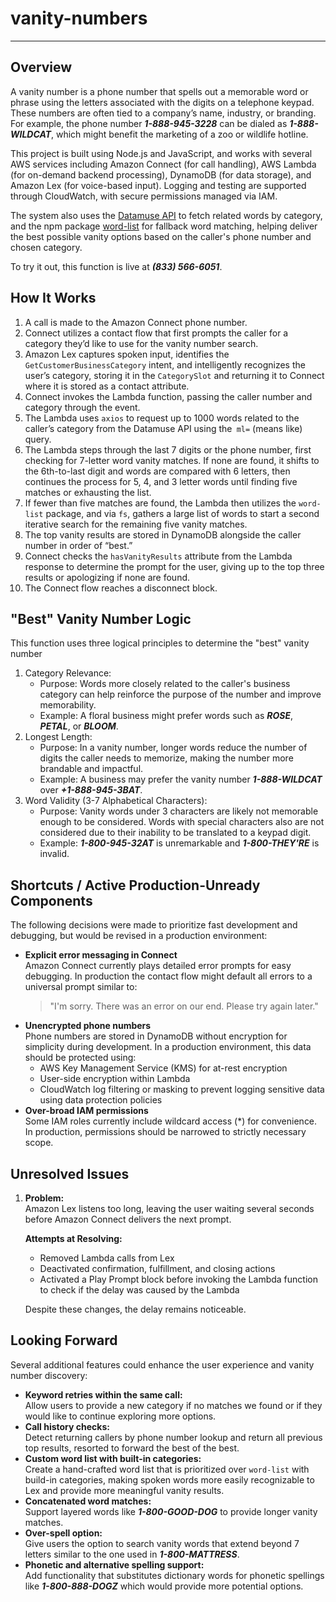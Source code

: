 # vanity-numbers
---
## Overview
A vanity number is a phone number that spells out a memorable word or phrase using the letters associated with the digits on a telephone keypad. These numbers are often tied to a company’s name, industry, or branding. For example, the phone number ***1-888-945-3228*** can be dialed as ***1-888-WILDCAT***, which might benefit the marketing of a zoo or wildlife hotline.

This project is built using Node.js and JavaScript, and works with several AWS services including Amazon Connect (for call handling), AWS Lambda (for on-demand backend processing), DynamoDB (for data storage), and Amazon Lex (for voice-based input). Logging and testing are supported through CloudWatch, with secure permissions managed via IAM.

The system also uses the [Datamuse API](https://www.datamuse.com/api/) to fetch related words by category, and the npm package [word-list](https://www.npmjs.com/package/word-list) for fallback word matching, helping deliver the best possible vanity options based on the caller's phone number and chosen category.

To try it out, this function is live at ***(833) 566-6051***.

## How It Works
1. A call is made to the Amazon Connect phone number.
2. Connect utilizes a contact flow that first prompts the caller for a category they’d like to use for the vanity number search.
3. Amazon Lex captures spoken input, identifies the `GetCustomerBusinessCategory` intent, and intelligently recognizes the user’s category, storing it in the `CategorySlot` and returning it to Connect where it is stored as a contact attribute.
4. Connect invokes the Lambda function, passing the caller number and category through the event.
5. The Lambda uses `axios` to request up to 1000 words related to the caller’s category from the Datamuse API using the` ml=` (means like) query.
6. The Lambda steps through the last 7 digits or the phone number, first checking for 7-letter word vanity matches. If none are found, it shifts to the 6th-to-last digit and words are compared with 6 letters, then continues the process for 5, 4, and 3 letter words until finding five matches or exhausting the list.
7. If fewer than five matches are found, the Lambda then utilizes the `word-list` package, and via `fs`, gathers a large list of words to start a second iterative search for the remaining five vanity matches.
8. The top vanity results are stored in DynamoDB alongside the caller number in order of “best.”
9. Connect checks the `hasVanityResults` attribute from the Lambda response to determine the prompt for the user, giving up to the top three results or apologizing if none are found.
10. The Connect flow reaches a disconnect block.

## "Best" Vanity Number Logic
This function uses three logical principles to determine the "best" vanity number
1. Category Relevance:
   * Purpose: Words more closely related to the caller's business category can help reinforce the purpose of the number and improve memorability.
   * Example: A floral business might prefer words such as ***ROSE***, ***PETAL***, or ***BLOOM***.
2. Longest Length:
   * Purpose: In a vanity number, longer words reduce the number of digits the caller needs to memorize, making the number more brandable and impactful.
   * Example: A business may prefer the vanity number ***1-888-WILDCAT*** over ***+1-888-945-3BAT***.
3. Word Validity (3-7 Alphabetical Characters):
   * Purpose: Vanity words under 3 characters are likely not memorable enough to be considered. Words with special characters also are not considered due to their inability to be translated to a keypad digit.
   * Example: ***1-800-945-32AT*** is unremarkable and ***1-800-THEY'RE*** is invalid.
  
## Shortcuts / Active Production-Unready Components
The following decisions were made to prioritize fast development and debugging, but would be revised in a production environment:
* **Explicit error messaging in Connect**  
  Amazon Connect currently plays detailed error prompts for easy debugging. In production the contact flow might default all errors to a universal prompt similar to:
  >"I'm sorry. There was an error on our end. Please try again later."
* **Unencrypted phone numbers**  
  Phone numbers are stored in DynamoDB without encryption for simplicity during development. In a production environment, this data should be protected using:
  - AWS Key Management Service (KMS) for at-rest encryption
  - User-side encryption within Lambda
  - CloudWatch log filtering or masking to prevent logging sensitive data using data protection policies
* **Over-broad IAM permissions**    
  Some IAM roles currently include wildcard access (*) for convenience. In production, permissions should be narrowed to strictly necessary scope.


## Unresolved Issues

1. **Problem:**  
   Amazon Lex listens too long, leaving the user waiting several seconds before Amazon Connect delivers the next prompt.  

   **Attempts at Resolving:**
   - Removed Lambda calls from Lex  
   - Deactivated confirmation, fulfillment, and closing actions  
   - Activated a Play Prompt block before invoking the Lambda function to check if the delay was caused by the Lambda  

   Despite these changes, the delay remains noticeable.

## Looking Forward
Several additional features could enhance the user experience and vanity number discovery:
* **Keyword retries within the same call:**    
  Allow users to provide a new category if no matches we found or if they would like to continue exploring more options.
* **Call history checks:**    
  Detect returning callers by phone number lookup and return all previous top results, resorted to forward the best of the best.
* **Custom word list with built-in categories:**  
  Create a hand-crafted word list that is prioritized over `word-list` with build-in categories, making spoken words more easily recognizable to Lex and provide more meaningful vanity results.
* **Concatenated word matches:**  
   Support layered words like ***1-800-GOOD-DOG*** to provide longer vanity matches.
* **Over-spell option:**  
  Give users the option to search vanity words that extend beyond 7 letters similar to the one used in ***1-800-MATTRESS***.
* **Phonetic and alternative spelling support:**  
  Add functionality that substitutes dictionary words for phonetic spellings like ***1-800-888-DOGZ*** which would provide more potential options.

